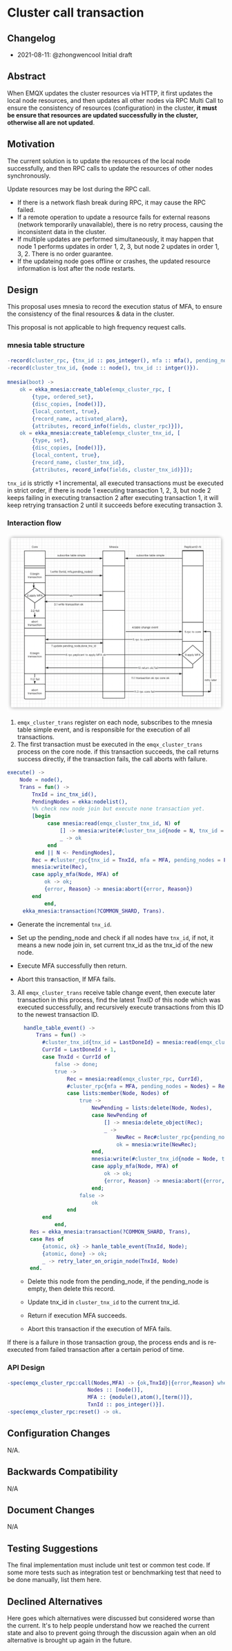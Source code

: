 # Cluster call transaction

## Changelog

* 2021-08-11: @zhongwencool Initial draft

## Abstract

When EMQX updates the cluster resources via HTTP, it first updates the local node resources, and then updates all other nodes via RPC Multi Call to ensure the consistency of resources (configuration)  in the cluster, **it must be ensure that resources are updated successfully in the cluster, otherwise all are not updated**.

## Motivation

The current solution is to update the resources of the local node successfully, and then RPC calls to update the resources of other nodes synchronously.

Update resources may be lost during the RPC call.

- If there is a network flash break during RPC, it may cause the RPC failed.
- If a remote operation to update a resource fails for external reasons (network temporarily unavailable), there is no retry process, causing the inconsistent data in the cluster.
- If multiple updates are performed simultaneously, it may happen that node 1 performs updates in order 1, 2, 3, but node 2 updates in order 1, 3, 2. There is no order guarantee.
- If the updateing node goes offline or crashes, the updated resource information is lost after the node restarts.

## Design

This proposal uses mnesia to record the execution status of MFA, to ensure the consistency of the final resources & data in the cluster.

This proposal is not applicable to high frequency request calls.

### mnesia table structure

```erlang
-record(cluster_rpc, {tnx_id :: pos_integer(), mfa :: mfa(), pending_nodes = [] :: [node()]}).
-record(cluster_tnx_id, {node :: node(), tnx_id :: intger()}).

mnesia(boot) ->
    ok = ekka_mnesia:create_table(emqx_cluster_rpc, [
        {type, ordered_set},
        {disc_copies, [node()]},
        {local_content, true},
        {record_name, activated_alarm},
        {attributes, record_info(fields, cluster_rpc)}]),
    ok = ekka_mnesia:create_table(emqx_cluster_tnx_id, [
        {type, set},
        {disc_copies, [node()]},
        {local_content, true},
        {record_name, cluster_tnx_id},
        {attributes, record_info(fields, cluster_tnx_id)}]);
```

`tnx_id` is strictly +1 incremental, all executed transactions must be executed in strict order, if there is node 1 executing transaction 1, 2, 3, but node 2 keeps failing in executing transaction 2 after executing transaction 1, it will keep retrying transaction 2 until it succeeds before executing transaction 3.

### Interaction flow

![cluster-call](./0012-assets/cluster-call.png)

1. `emqx_cluster_trans` register on each node, subscribes to the mnesia table simple event, and is responsible for the execution of all transactions.
2. The first transaction must be executed in the `emqx_cluster_trans` process on the core node. if this transaction succeeds, the call returns success directly, if the transaction fails, the call aborts with failure.

```erlang
execute() ->
    Node = node(),
    Trans = fun() ->
        TnxId = inc_tnx_id(),
        PendingNodes = ekka:nodelist(),
        %% check new node join but execute none transaction yet.
        [begin
             case mnesia:read(emqx_cluster_tnx_id, N) of
                 [] -> mnesia:write(#cluster_tnx_id{node = N, tnx_id = TnxId});
                 _ -> ok
             end
         end || N <- PendingNodes],
        Rec = #cluster_rpc{tnx_id = TnxId, mfa = MFA, pending_nodes = PendingNodes},
        mnesia:write(Rec),
        case apply_mfa(Node, MFA) of
            ok -> ok;
            {error, Reason} -> mnesia:abort({error, Reason})
        end
            end,
     ekka_mnesia:transaction(?COMMON_SHARD, Trans).
```

- Generate the incremental `tnx_id`.

- Set up the pending_node and check if all nodes have `tnx_id`, if not, it means a new node join in, set current tnx_id as the  tnx_id of the new node.
- Execute MFA successfully then return.
- Abort this transaction, If MFA fails.

3. All `emqx_cluster_trans` receive table change event, then execute later transaction in this process, find the latest TnxID of this node which was executed successfully, and recursively execute transactions from this ID to the newest transaction ID.

   ```erlang
     handle_table_event() ->
         Trans = fun() ->
           #cluster_tnx_id{tnx_id = LastDoneId} = mnesia:read(emqx_cluster_tnx_id, Node),
           CurrId = LastDoneId + 1,
           case TnxId < CurrId of
               false -> done;
               true ->
                   Rec = mnesia:read(emqx_cluster_rpc, CurrId),
                   #cluster_rpc{mfa = MFA, pending_nodes = Nodes} = Rec,
                   case lists:member(Node, Nodes) of
                       true ->
                           NewPending = lists:delete(Node, Nodes),
                           case NewPending of
                               [] -> mnesia:delete_object(Rec);
                               _ ->
                                   NewRec = Rec#cluster_rpc{pending_nodes = NewPending},
                                   ok = mnesia:write(NewRec);
                           end,
                           mnesia:write(#cluster_tnx_id{node = Node, tnx_id = CurrId}),
                           case apply_mfa(Node, MFA) of
                               ok -> ok;
                               {error, Reason} -> mnesia:abort({error, Reason})
                           end;
                       false ->
                           ok
                   end
           end
               end,
       Res = ekka_mnesia:transaction(?COMMON_SHARD, Trans),
       case Res of
           {atomic, ok} -> hanle_table_event(TnxId, Node);
           {atomic, done} -> ok;
           _ -> retry_later_on_origin_node(TnxId, Node)
       end.
   ```

   - Delete this node from the pending_node, if the pending_node is empty, then delete this record.

   - Update tnx_id in `cluster_tnx_id` to the current tnx_id.
   - Return if execution MFA succeeds.
   - Abort this transaction if the execution of MFA fails.

If there is a failure in those transaction group, the process ends and is re-executed from failed transaction after a certain period of time.

### API Design

```erlang
-spec(emqx_cluster_rpc:call(Nodes,MFA) -> {ok,TnxId}|{error,Reason} when
                          Nodes :: [node()],
                          MFA :: {module(),atom(),[term()]},                          
                          TxnId :: pos_integer()}].  
-spec(emqx_cluster_rpc:reset() -> ok.
```

## Configuration Changes

N/A.

## Backwards Compatibility

N/A

## Document Changes

N/A

## Testing Suggestions

The final implementation must include unit test or common test code. If some
more tests such as integration test or benchmarking test that need to be done
manually, list them here.

## Declined Alternatives

Here goes which alternatives were discussed but considered worse than the current.
It's to help people understand how we reached the current state and also to
prevent going through the discussion again when an old alternative is brought
up again in the future.

